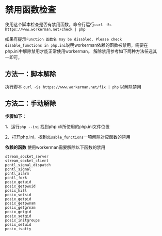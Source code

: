 # 禁用函数检查

使用这个脚本检查是否有禁用函数。命令行运行```curl -Ss https://www.workerman.net/check | php```

如果有提示```Function 函数名 may be disabled. Please check disable_functions in php.ini```说明workerman依赖的函数被禁用，需要在php.ini中解除禁用才能正常使用workerman。
解除禁用参考如下两种方法任选其一即可。

## 方法一：脚本解除

执行脚本 `curl -Ss https://www.workerman.net/fix | php` 以解除禁用

## 方法二：手动解除

**步骤如下：**

1、运行`php --ini` 找到php cli所使用的php.ini文件位置

2、打开php.ini，找到`disable_functions`一项解除对应函数的禁用

**依赖的函数**
使用workerman需要解除以下函数的禁用
```
stream_socket_server
stream_socket_client
pcntl_signal_dispatch
pcntl_signal
pcntl_alarm
pcntl_fork
posix_getuid
posix_getpwuid
posix_kill
posix_setsid
posix_getpid
posix_getpwnam
posix_getgrnam
posix_getgid
posix_setgid
posix_initgroups
posix_setuid
posix_isatty
```


